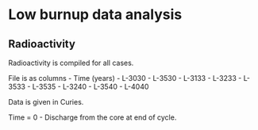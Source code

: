 # Low burnup data analysis
## Radioactivity
Radioactivity is compiled for all cases.

File is as columns - Time (years) - L-3030 - L-3530 - L-3133 - L-3233 - L-3533 - L-3535 - L-3240 - L-3540 - L-4040

Data is given in Curies.

Time = 0 - Discharge from the core at end of cycle.
